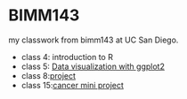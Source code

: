 # BIMM143

my classwork from bimm143 at UC San Diego. 

- class 4: introduction to R
- class 5: [Data visualization with ggplot2](https://github.com/niknak1379/BIMM143/tree/main/class05)
- class 8:[project](https://github.com/niknak1379/BIMM143/tree/main/class08)
- class 15:[cancer mini project](https://github.com/niknak1379/BIMM143/tree/main/cancerMini)

